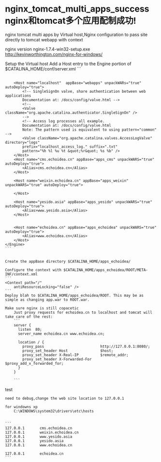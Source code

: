 nginx_tomcat_multi_apps_success nginx和tomcat多个应用配制成功!
===============================

nginx tomcat multi apps by  Virtual host,Nginx configuration to pass site directly to tomcat webapp with context



nginx version
	nginx-1.7.4-win32-setup.exe  http://kevinworthington.com/nginx-for-windows/


Setup the Virtual host
	Add a Host entry to the Engine portion of $CATALINA_HOME/conf/server.xml
	```
	<Engine name="Catalina" defaultHost="localhost">   
	      <Realm className="org.apache.catalina.realm.LockOutRealm">      
		<Realm className="org.apache.catalina.realm.UserDatabaseRealm"  resourceName="UserDatabase"/>
	      </Realm>

		<Host name="localhost"  appBase="webapps" unpackWARs="true" autoDeploy="true">
			<!-- SingleSignOn valve, share authentication between web applications
			Documentation at: /docs/config/valve.html -->
			<!--
			<Valve className="org.apache.catalina.authenticator.SingleSignOn" />
			-->
			<!-- Access log processes all example.
			Documentation at: /docs/config/valve.html
			Note: The pattern used is equivalent to using pattern="common" -->
			<Valve className="org.apache.catalina.valves.AccessLogValve" directory="logs"
			prefix="localhost_access_log." suffix=".txt"
			pattern="%h %l %u %t &quot;%r&quot; %s %b" />
		</Host>
		<Host name="cms.echoidea.cn" appBase="apps_cms" unpackWARS="true" autoDeploy="true">
			<Alias>cms.echoidea.cn</Alias>
		</Host>

		<Host name="weixin.echoidea.cn" appBase="apps_weixin" unpackWARS="true" autoDeploy="true">
			
		</Host>

		<Host name="yesido.asia" appBase="apps_yesido" unpackWARS="true" autoDeploy="true">
			<Alias>www.yesido.asia</Alias>
		</Host>


		<Host name="echoidea.cn" appBase="apps_echoidea" unpackWARS="true" autoDeploy="true">
			<Alias>www.echoidea.cn</Alias>
		</Host>
	</Engine>
	```


	Create the appBase directory $CATALINA_HOME/apps_echoidea/

	Configure the context with $CATALINA_HOME/apps_echoidea/ROOT/META-INF/context.xml
	```
	<Context path="/" 
	    antiResourceLocking="false" />
	```
	Deploy blah to $CATALINA_HOME/apps_echoidea/ROOT. This may be as simple as changing app.war to ROOT.war.

	Make sure nginx is still copacetic
		Just proxy requests for echoidea.cn to localhost and tomcat will take care of the rest:
		```
		server {
		  listen  80; 
		  server_name echoidea.cn www.echoidea.cn;
		
		  location / { 
		    proxy_pass                          http://127.0.0.1:8080/;
		    proxy_set_header Host               $host;
		    proxy_set_header X-Real-IP          $remote_addr;  
		    proxy_set_header X-Forwarded-For    $proxy_add_x_forwarded_for;
		  }
		}
		
		```



test
	
	need to debug,change the web site location to 127.0.0.1
	
	for windowns xp
		C:\WINDOWS\system32\drivers\etc\hosts
	
	
	```
	127.0.0.1       cms.echoidea.cn
	127.0.0.1       weixin.echoidea.cn
	127.0.0.1       www.yesido.asia
	127.0.0.1       yesido.asia
	127.0.0.1       www.echoidea.cn
	
	127.0.0.1       echoidea.cn	
	```
